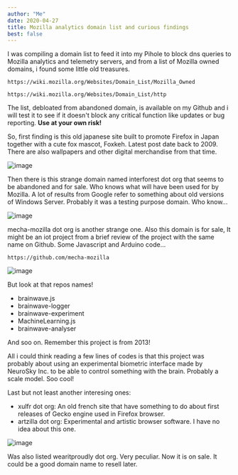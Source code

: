 ```yaml
---
author: "Me"
date: 2020-04-27
title: Mozilla analytics domain list and curious findings
best: false
---
```


I was compiling a domain list to feed it into my Pihole to block dns queries to Mozilla analytics and telemetry servers, and from a list of Mozilla owned domains, i found some little old treasures. 

```
https://wiki.mozilla.org/Websites/Domain_List/Mozilla_Owned

https://wiki.mozilla.org/Websites/Domain_List/http
```
The list, debloated from abandoned domain, is available on my Github and i will test it to see if it doesn't block any critical function like updates or bug reporting.
**Use at your own risk!**


So, first finding is this old japanese site built to promote Firefox in Japan together with a cute fox mascot, Foxkeh.
Latest post date back to 2009. 
There are also wallpapers and other digital merchandise from that time.

![image](/img/fox.png)

Then there is this strange domain named interforest dot org that seems to be abandoned and for sale. 
Who knows what will have been used for by Mozilla.
A lot of results from Google refer to something about old versions of Windows Server.
Probably it was a testing purpose domain. Who know...

![image](/img/fox2.png)

mecha-mozilla dot org is another strange one. Also this domain is for sale, 
It might be an iot project from a brief review of the project with the same name on Github. 
Some Javascript and Arduino code...

```
https://github.com/mecha-mozilla
```
![image](/img/fox3.png)

But look at that repos names!

- brainwave.js 
- brainwave-logger
- brainwave-experiment
- MachineLearning.js
- brainwave-analyser

And soo on. Remember this project is from 2013!

All i could think reading a few lines of codes is that this project was probably about using an experimental biometric interface made by NeuroSky Inc. to be able to control something with the brain. Probably a scale model.
Soo cool!

Last but not least another interesing ones:

- xulfr dot org: An old french site that have something to do about first releases of Gecko engine used in Firefox browser.
- artzilla dot org: Experimental and artistic browser software. I have no idea about this one.

![image](/img/fox4.jpg)

Was also listed wearitproudly dot org. Very peculiar. Now it is on sale. It could be a good domain name to resell later.
